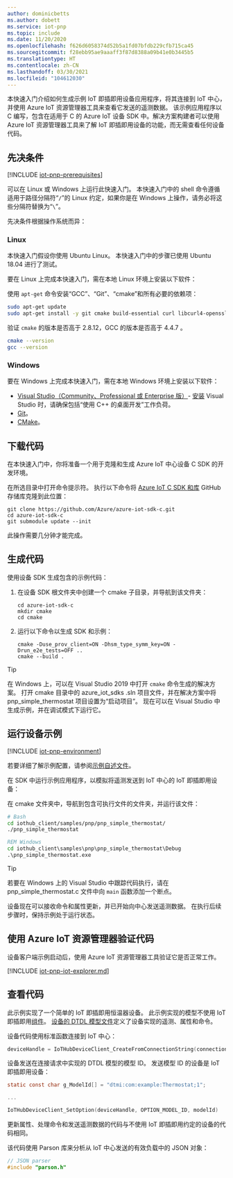```yaml
---
author: dominicbetts
ms.author: dobett
ms.service: iot-pnp
ms.topic: include
ms.date: 11/20/2020
ms.openlocfilehash: f626d6058374d52b5a1fd07bfdb229cfb715ca45
ms.sourcegitcommit: f28ebb95ae9aaaff3f87d8388a09b41e0b3445b5
ms.translationtype: HT
ms.contentlocale: zh-CN
ms.lasthandoff: 03/30/2021
ms.locfileid: "104612030"
---
```

本快速入门介绍如何生成示例 IoT 即插即用设备应用程序，将其连接到 IoT 中心，并使用 Azure IoT 资源管理器工具来查看它发送的遥测数据。 该示例应用程序以 C 编写，包含在适用于 C 的 Azure IoT 设备 SDK 中。解决方案构建者可以使用 Azure IoT 资源管理器工具来了解 IoT 即插即用设备的功能，而无需查看任何设备代码。

## <a name="prerequisites"></a>先决条件

[!INCLUDE [iot-pnp-prerequisites](iot-pnp-prerequisites.md)]

可以在 Linux 或 Windows 上运行此快速入门。 本快速入门中的 shell 命令遵循适用于路径分隔符“`/`”的 Linux 约定，如果你是在 Windows 上操作，请务必将这些分隔符替换为“`\`”。

先决条件根据操作系统而异：

### <a name="linux"></a>Linux

本快速入门假设你使用 Ubuntu Linux。 本快速入门中的步骤已使用 Ubuntu 18.04 进行了测试。

要在 Linux 上完成本快速入门，需在本地 Linux 环境上安装以下软件：

使用 `apt-get` 命令安装“GCC”、“Git”、“cmake”和所有必要的依赖项：

```sh
sudo apt-get update
sudo apt-get install -y git cmake build-essential curl libcurl4-openssl-dev libssl-dev uuid-dev
```

验证 `cmake` 的版本是否高于 2.8.12，GCC 的版本是否高于 4.4.7  。

```sh
cmake --version
gcc --version
```

### <a name="windows"></a>Windows

要在 Windows 上完成本快速入门，需在本地 Windows 环境上安装以下软件：

* [Visual Studio（Community、Professional 或 Enterprise 版）](https://visualstudio.microsoft.com/downloads/)- [安装](/cpp/build/vscpp-step-0-installation?preserve-view=true&view=vs-2019) Visual Studio 时，请确保包括“使用 C++ 的桌面开发”工作负荷。
* [Git](https://git-scm.com/download/)。
* [CMake](https://cmake.org/download/)。

## <a name="download-the-code"></a>下载代码

在本快速入门中，你将准备一个用于克隆和生成 Azure IoT 中心设备 C SDK 的开发环境。

在所选目录中打开命令提示符。 执行以下命令将 [Azure IoT C SDK 和库](https://github.com/Azure/azure-iot-sdk-c) GitHub 存储库克隆到此位置：

```cmd\bash
git clone https://github.com/Azure/azure-iot-sdk-c.git
cd azure-iot-sdk-c
git submodule update --init
```

此操作需要几分钟才能完成。

## <a name="build-the-code"></a>生成代码

使用设备 SDK 生成包含的示例代码：

1. 在设备 SDK 根文件夹中创建一个 cmake 子目录，并导航到该文件夹：

    ```cmd\bash
    cd azure-iot-sdk-c
    mkdir cmake
    cd cmake
    ```

1. 运行以下命令以生成 SDK 和示例：

    ```cmd\bash
    cmake -Duse_prov_client=ON -Dhsm_type_symm_key=ON -Drun_e2e_tests=OFF ..
    cmake --build .
    ```

> [!TIP]
> 在 Windows 上，可以在 Visual Studio 2019 中打开 `cmake` 命令生成的解决方案。 打开 cmake 目录中的 azure_iot_sdks .sln 项目文件，并在解决方案中将 pnp_simple_thermostat 项目设置为“启动项目”。 现在可以在 Visual Studio 中生成示例，并在调试模式下运行它。

## <a name="run-the-device-sample"></a>运行设备示例

[!INCLUDE [iot-pnp-environment](iot-pnp-environment.md)]

若要详细了解示例配置，请参阅[示例自述文件](https://github.com/Azure/azure-iot-sdk-c/blob/master/iothub_client/samples/pnp/readme.md)。

在 SDK 中运行示例应用程序，以模拟将遥测发送到 IoT 中心的 IoT 即插即用设备：

在 cmake 文件夹中，导航到包含可执行文件的文件夹，并运行该文件：

```bash
# Bash
cd iothub_client/samples/pnp/pnp_simple_thermostat/
./pnp_simple_thermostat
```

```cmd
REM Windows
cd iothub_client\samples\pnp\pnp_simple_thermostat\Debug
.\pnp_simple_thermostat.exe
```

> [!TIP]
> 若要在 Windows 上的 Visual Studio 中跟踪代码执行，请在 pnp_simple_thermostat.c 文件中向 `main` 函数添加一个断点。

设备现在可以接收命令和属性更新，并已开始向中心发送遥测数据。 在执行后续步骤时，保持示例处于运行状态。

## <a name="use-azure-iot-explorer-to-validate-the-code"></a>使用 Azure IoT 资源管理器验证代码

设备客户端示例启动后，使用 Azure IoT 资源管理器工具验证它是否正常工作。

[!INCLUDE [iot-pnp-iot-explorer.md](iot-pnp-iot-explorer.md)]

## <a name="review-the-code"></a>查看代码

此示例实现了一个简单的 IoT 即插即用恒温器设备。 此示例实现的模型不使用 IoT 即插即用[组件](../articles/iot-pnp/concepts-modeling-guide.md)。 [设备的 DTDL 模型文件](https://github.com/Azure/opendigitaltwins-dtdl/blob/master/DTDL/v2/samples/Thermostat.json)定义了设备实现的遥测、属性和命令。

设备代码使用标准函数连接到 IoT 中心：

```c
deviceHandle = IoTHubDeviceClient_CreateFromConnectionString(connectionString, MQTT_Protocol)
```

设备发送在连接请求中实现的 DTDL 模型的模型 ID。 发送模型 ID 的设备是 IoT 即插即用设备：

```c
static const char g_ModelId[] = "dtmi:com:example:Thermostat;1";

...

IoTHubDeviceClient_SetOption(deviceHandle, OPTION_MODEL_ID, modelId)
```

更新属性、处理命令和发送遥测数据的代码与不使用 IoT 即插即用约定的设备的代码相同。

该代码使用 Parson 库来分析从 IoT 中心发送的有效负载中的 JSON 对象：

```c
// JSON parser
#include "parson.h"
```
